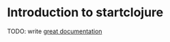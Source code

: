 # Introduction to startclojure

TODO: write [great documentation](http://jacobian.org/writing/great-documentation/what-to-write/)
